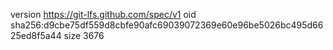 version https://git-lfs.github.com/spec/v1
oid sha256:d9cbe75df559d8cbfe90afc69039072369e60e96be5026bc495d6625ed8f5a44
size 3676
